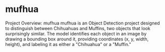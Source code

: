 # mufhua
Project Overview: mufhua
mufhua is an Object Detection project designed to distinguish between Chihuahuas and Muffins, two objects that look surprisingly similar. The model identifies each object in an image by drawing a bounding box around it, providing coordinates (x, y, width, height), and labeling it as either a "Chihuahua" or a "Muffin."
